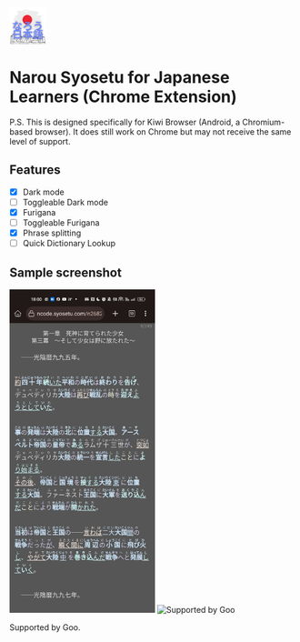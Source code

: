<img src="https://raw.githubusercontent.com/SayakoHazuki/narou-syosetu-chrome-ext/main/images/icon-128.png" width="64" height="64" alt="App Icon" />

# Narou Syosetu for Japanese Learners (Chrome Extension)

P.S. This is designed specifically for Kiwi Browser (Android, a Chromium-based browser). It does still work on Chrome but may not receive the same level of support.

## Features

- [x] Dark mode
- [ ] Toggleable Dark mode
- [X] Furigana
- [ ] Toggleable Furigana
- [X] Phrase splitting
- [ ] Quick Dictionary Lookup

## Sample screenshot

<img src="https://raw.githubusercontent.com/SayakoHazuki/narou-syosetu-chrome-ext/main/sample/sample_android.jpg" width="256" height="569" alt="Sample screenshot, shot on Kiwi Browser Android" />

<img src="https://u.xgoo.jp/img/sgoo.png" width="128" height="54"    alt="Supported by Goo" />  

Supported by Goo.
